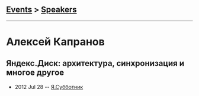 ## [Events](../README.md) > [Speakers](../speakers.md)
---

# Алексей Капранов

## Яндекс.Диск: архитектура, синхронизация и многое другое
- 2012 Jul 28 -- [Я.Субботник](https://events.yandex.ru/lib/talks/313/)    
